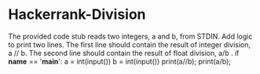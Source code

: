 # Hackerrank-Division
The provided code stub reads two integers, a and b, from STDIN.  Add logic to print two lines. The first line should contain the result of integer division, a // b. The second line should contain the result of float division,  a/b .
if __name__ == '__main__':
    a = int(input())
    b = int(input())
    print(a//b);
    print(a/b);
